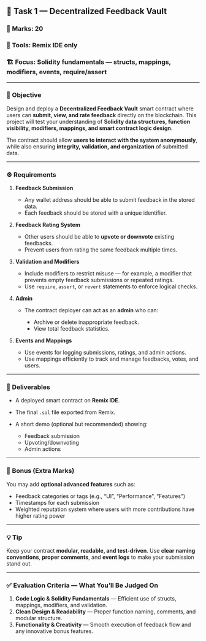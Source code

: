 
## 🧠 Task 1 — Decentralized Feedback Vault

### 🎯 Marks: 20
### 🧰 Tools: Remix IDE only
### 🏗️ Focus: Solidity fundamentals — structs, mappings, modifiers, events, require/assert

---

### 📌 Objective

Design and deploy a **Decentralized Feedback Vault** smart contract where users can **submit, view, and rate feedback** directly on the blockchain. This project will test your understanding of **Solidity data structures, function visibility, modifiers, mappings, and smart contract logic design**.

The contract should allow **users to interact with the system anonymously**, while also ensuring **integrity, validation, and organization** of submitted data.

---

### ⚙️ Requirements

1. **Feedback Submission**

   * Any wallet address should be able to submit feedback in the stored data.
   * Each feedback should be stored with a unique identifier.

2. **Feedback Rating System**

   * Other users should be able to **upvote or downvote** existing feedbacks.
   * Prevent users from rating the same feedback multiple times.

3. **Validation and Modifiers**

   * Include modifiers to restrict misuse — for example, a modifier that prevents empty feedback submissions or repeated ratings.
   * Use `require`, `assert`, or `revert` statements to enforce logical checks.

4. **Admin**

   * The contract deployer can act as an **admin** who can:

     * Archive or delete inappropriate feedback.
     * View total feedback statistics.

5. **Events and Mappings**

   * Use events for logging submissions, ratings, and admin actions.
   * Use mappings efficiently to track and manage feedbacks, votes, and users.

---

### 🚀 Deliverables

* A deployed smart contract on **Remix IDE**.
* The final `.sol` file exported from Remix.
* A short demo (optional but recommended) showing:

  * Feedback submission
  * Upvoting/downvoting
  * Admin actions

---

### 🧩 Bonus (Extra Marks)

You may add **optional advanced features** such as:

* Feedback categories or tags (e.g., “UI”, “Performance”, “Features”)
* Timestamps for each submission
* Weighted reputation system where users with more contributions have higher rating power

---

### 💡 Tip

Keep your contract **modular, readable, and test-driven**. Use **clear naming conventions**, **proper comments**, and **event logs** to make your submission stand out.

---

### ✅ Evaluation Criteria — What You’ll Be Judged On

1. **Code Logic & Solidity Fundamentals** — Efficient use of structs, mappings, modifiers, and validation.
2. **Clean Design & Readability** — Proper function naming, comments, and modular structure.
3. **Functionality & Creativity** — Smooth execution of feedback flow and any innovative bonus features.

